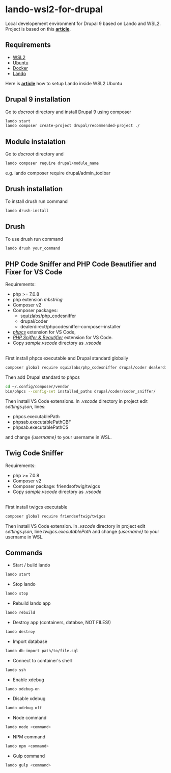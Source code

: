 # lando-wsl2-for-drupal

Local developement environment for Drupal 9 based on Lando and WSL2. </br>
Project is based on this **[article](https://www.liip.ch/en/blog/setup-drupal-and-lando-with-wsl2-on-windows)**.

## Requirements

* [WSL2](https://docs.microsoft.com/en-us/windows/wsl/install-win10)
* [Ubuntu](https://www.microsoft.com/pl-pl/p/ubuntu/9nblggh4msv6)
* [Docker](https://www.docker.com/products/docker-desktop)
* [Lando](https://docs.lando.dev/)

Here is **[article](https://www.liip.ch/en/blog/setup-drupal-and-lando-with-wsl2-on-windows)** how to setup Lando inside WSL2 Ubuntu

## Drupal 9 installation

Go to *docroot* directory and install Drupal 9 using composer

```bash
lando start
lando composer create-project drupal/recommended-project ./
```

## Module instalation

Go to *docroot* directory and

```bash
lando composer require drupal/module_name
```

e.g. lando composer require drupal/admin_toolbar

## Drush installation

To install drush run command

```bash
lando drush-install
```

## Drush

To use drush run command

```bash
lando drush your_command
```

## PHP Code Sniffer and PHP Code Beautifier and Fixer for VS Code

Requirements:

* php >= 7.0.8
* php extension *mbstring*
* Composer v2
* Composer packages:
  * squizlabs/php_codesniffer
  * drupal/coder
  * dealerdirect/phpcodesniffer-composer-installer
* *[phpcs](https://marketplace.visualstudio.com/items?itemName=ikappas.phpcs)* extension for VS Code,
* *[PHP Sniffer & Beautifier](https://marketplace.visualstudio.com/items?itemName=ValeryanM.vscode-phpsab)* extension for VS Code.
* Copy *sample.vscode* directory as *.vscode*

</br>
First install phpcs executable and Drupal standard globally

```bash
composer global require squizlabs/php_codesniffer drupal/coder dealerdirect/phpcodesniffer-composer-installer
```

Then add Drupal standard to phpcs

```bash
cd ~/.config/composer/vendor
bin/phpcs --config-set installed_paths drupal/coder/coder_sniffer/
```

Then install VS Code extensions. In *.vscode* directory in project edit *settings.json*, lines:

* phpcs.executablePath
* phpsab.executablePathCBF
* phpsab.executablePathCS

and change *{username}* to your username in WSL.

## Twig Code Sniffer

Requirements:

* php >= 7.0.8
* Composer v2
* Composer package: friendsoftwig/twigcs
* Copy *sample.vscode* directory as *.vscode*

</br>
First install twigcs executable

```bash
composer global require friendsoftwig/twigcs
```

Then install VS Code extension. In *.vscode* directory in project edit *settings.json*, line *twigcs.executablePath* and change *{username}* to your username in WSL.

## Commands

* Start / build lando

```bash
lando start
```

* Stop lando

```bash
lando stop
```

* Rebuild lando app

```bash
lando rebuild
```

* Destroy app (containers, databse, NOT FILES!)

```bash
lando destroy
```

* Import database

```bash
lando db-import path/to/file.sql
```

* Connect to container's shell

```bash
lando ssh
```

* Enable xdebug

```bash
lando xdebug-on
```

* Disable xdebug

```bash
lando xdebug-off
```

* Node command

```bash
lando node <command>
```

* NPM command

```bash
lando npm <command>
```

* Gulp command

```bash
lando gulp <command>
```
